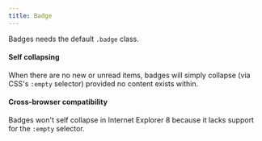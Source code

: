 ```yaml
---
title: Badge
---
```


Badges needs the default <code>.badge</code> class.

<h4>Self collapsing</h4>
<p>When there are no new or unread items, badges will simply collapse (via CSS's <code>:empty</code> selector) provided no content exists within.</p>

<div class="" id="callout-badges-ie8-empty">
	<h4>Cross-browser compatibility</h4>
	<p>Badges won't self collapse in Internet Explorer 8 because it lacks support for the <code>:empty</code> selector.</p>
</div>